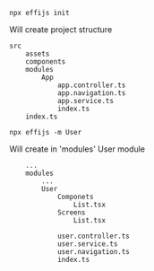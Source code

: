 ```
npx effijs init
```
Will create project structure
```
src
    assets
    components
    modules
        App
            app.controller.ts
            app.navigation.ts
            app.service.ts
            index.ts
    index.ts
```

```
npx effijs -m User
```
Will create in 'modules' User module

```
    ...
    modules
        ...
        User
            Componets
                List.tsx
            Screens
                List.tsx
                
            user.controller.ts
            user.service.ts
            user.navigation.ts
            index.ts
```
